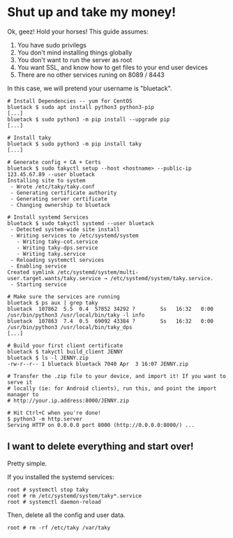 # Shut up and take my money!

Ok, geez! Hold your horses! This guide assumes:

1. You have sudo privilegs
2. You don't mind installing things globally
3. You don't want to run the server as root
4. You want SSL, and know how to get files to your end user devices
5. There are no other services runing on 8089 / 8443

In this case, we will pretend your username is "bluetack".

```
# Install Dependencies -- yum for CentOS
bluetack $ sudo apt install python3 python3-pip
[...]
bluetack $ sudo python3 -m pip install --upgrade pip
[...]

# Install taky
bluetack $ sudo python3 -m pip install taky
[...]

# Generate config + CA + Certs
bluetack $ sudo takyctl setup --host <hostname> --public-ip 123.45.67.89 --user bluetack
Installing site to system
 - Wrote /etc/taky/taky.conf
 - Generating certificate authority
 - Generating server certificate
 - Changing ownership to bluetack

# Install systemd Services
bluetack $ sudo takyctl systemd --user bluetack
 - Detected system-wide site install
 - Writing services to /etc/systemd/system
   - Writing taky-cot.service
   - Writing taky-dps.service
   - Writing taky.service
 - Reloading systemctl services
 - Enabling service
Created symlink /etc/systemd/system/multi-user.target.wants/taky.service → /etc/systemd/system/taky.service.
 - Starting service

# Make sure the services are running
bluetack $ ps aux | grep taky
bluetack  107862  5.5  0.4  57852 34292 ?        Ss   16:32   0:00 /usr/bin/python3 /usr/local/bin/taky -l info
bluetack  107863  7.4  0.5  69092 43384 ?        Ss   16:32   0:00 /usr/bin/python3 /usr/local/bin/taky_dps
[...]

# Build your first client certificate
bluetack $ takyctl build_client JENNY
bluetack $ ls -l JENNY.zip
-rw-r--r-- 1 bluetack bluetack 7040 Apr  3 16:07 JENNY.zip

# Transfer the .zip file to your device, and import it! If you want to serve it
# locally (ie: for Android clients), run this, and point the import manager to
# http://your.ip.address:8000/JENNY.zip

# Hit Ctrl+C when you're done!
$ python3 -m http.server
Serving HTTP on 0.0.0.0 port 8000 (http://0.0.0.0:8000/) ...
```

## I want to delete everything and start over!

Pretty simple.

If you installed the systemd services:

```
root # systemctl stop taky
root # rm /etc/systemd/system/taky*.service
root # systemctl daemon-reload
```

Then, delete all the config and user data.

```
root # rm -rf /etc/taky /var/taky
```
